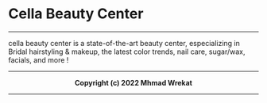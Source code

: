 # Cella Beauty Center

---
cella beauty center is a state-of-the-art beauty center, especializing in Bridal hairstyling & makeup, the latest color trends, nail care, sugar/wax, facials, and more !

---
<b>
<p align="center">
Copyright (c) 2022 Mhmad Wrekat
</p>

---